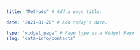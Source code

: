 ```yaml
---
title: "Methods" # Add a page title.

date: "2021-01-20" # Add today's date.

type: "widget_page" # Page type is a Widget Page
slug: "data-info/contacts"
---
```

